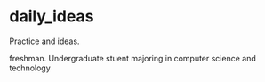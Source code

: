 # daily_ideas
Practice and ideas.

freshman.
Undergraduate stuent majoring in computer science and technology
